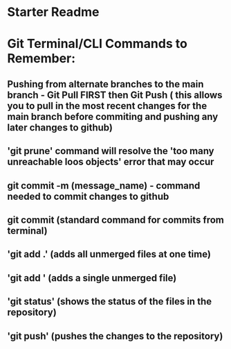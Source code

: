 # Starter Readme

# Git Terminal/CLI Commands to Remember:
## Pushing from alternate branches to the main branch - Git Pull FIRST then Git Push ( this allows you to pull in the most recent changes for the main branch before commiting and pushing any later changes to github)
## 'git prune' command will resolve the 'too many unreachable loos objects' error that may occur

## git commit -m (message_name) - command needed to commit changes to github
## git commit (standard command for commits from terminal)

## 'git add .' (adds all unmerged files at one time)

## 'git add <filename>' (adds a single unmerged file)

## 'git status' (shows the status of the files in the repository)

## 'git push' (pushes the changes to the repository)
